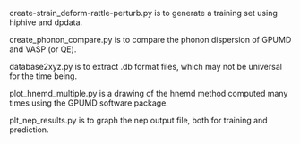 create-strain_deform-rattle-perturb.py is to generate a training set using hiphive and dpdata.

create_phonon_compare.py is to compare the phonon dispersion of GPUMD and VASP (or QE).

database2xyz.py is to extract .db format files, which may not be universal for the time being.

plot_hnemd_multiple.py is a drawing of the hnemd method computed many times using the GPUMD software package.

plt_nep_results.py is to graph the nep output file, both for training and prediction.
